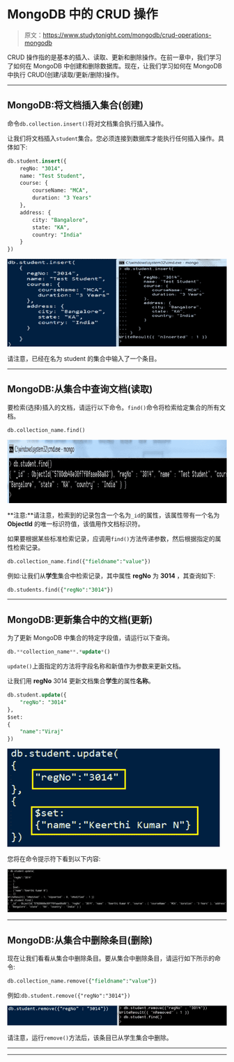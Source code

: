 # MongoDB 中的 CRUD 操作

> 原文：<https://www.studytonight.com/mongodb/crud-operations-mongodb>

CRUD 操作指的是基本的插入、读取、更新和删除操作。在前一章中，我们学习了如何在 MongoDB 中创建和删除数据库。现在，让我们学习如何在 MongoDB 中执行 CRUD(创建/读取/更新/删除)操作。

* * *

## MongoDB:将文档插入集合(创建)

命令`db.collection.insert()`将对文档集合执行插入操作。

让我们将文档插入`student`集合。您必须连接到数据库才能执行任何插入操作。具体如下:

```sql
db.student.insert({
	regNo: "3014",
	name: "Test Student",
	course: {
		courseName: "MCA",
		duration: "3 Years"
	},
	address: {
		city: "Bangalore",
		state: "KA",
		country: "India"
	}
})
```

![Inserting data into MongoDB Collection](img/2458e35e2d183a32711294b85fec5bec.png)

请注意，已经在名为 student 的集合中输入了一个条目。

* * *

## MongoDB:从集合中查询文档(读取)

要检索(选择)插入的文档，请运行以下命令。`find()`命令将检索给定集合的所有文档。

```sql
db.collection_name.find()
```

![Selecting document from MongoDB Collection](img/408c97becac2a03d94ca0f0eefa35328.png)

**注意:**请注意，检索到的记录包含一个名为`_id`的属性，该属性带有一个名为 **ObjectId** 的唯一标识符值，该值用作文档标识符。

如果要根据某些标准检索记录，应调用`find()`方法传递参数，然后根据指定的属性检索记录。

```sql
db.collection_name.find({"fieldname":"value"})
```

例如:让我们从**学生**集合中检索记录，其中属性 **regNo** 为 **3014** ，其查询如下:

```sql
db.students.find({"regNo":"3014"})
```

* * *

## MongoDB:更新集合中的文档(更新)

为了更新 MongoDB 中集合的特定字段值，请运行以下查询。

```sql
db.**collection_name**.*update*()
```

`update()`上面指定的方法将字段名称和新值作为参数来更新文档。

让我们用 **regNo** 3014 更新文档集合**学生**的属性**名称**。

```sql
db.student.update({
	"regNo": "3014"	
},
$set:
{
	"name":"Viraj"
})
```

![Updating document from MongoDB Collection](img/0f2f1de0906f96268175f434c67a90d8.png)

您将在命令提示符下看到以下内容:

![Updating document from MongoDB Collection](img/6f3f727f8e42b4e4a461cc3e6f2e5716.png)

* * *

## MongoDB:从集合中删除条目(删除)

现在让我们看看从集合中删除条目。要从集合中删除条目，请运行如下所示的命令:

```sql
db.collection_name.remove({"fieldname":"value"})
```

例如:`db.student.remove({"regNo":"3014"})`

![Removing document from MongoDB Collection](img/308badc4625b61d122a61e223f69641f.png)

请注意，运行`remove()`方法后，该条目已从学生集合中删除。

* * *

* * *